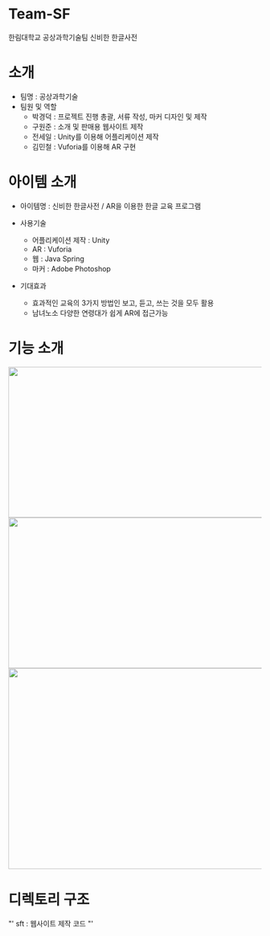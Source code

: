 # Team-SF
한림대학교 공상과학기술팀 신비한 한글사전

# 소개
* 팀명 : 공상과학기술
* 팀원 및 역할
  * 박경덕 : 프로젝트 진행 총괄, 서류 작성, 마커 디자인 및 제작
  * 구원준 : 소개 및 판매용 웹사이트 제작
  * 전세일 : Unity를 이용해 어플리케이션 제작
  * 김민철 : Vuforia를 이용해 AR 구현
  
# 아이템 소개
 * 아이템명 : 신비한 한글사전 / AR을 이용한 한글 교육 프로그램
 
 * 사용기술 
   * 어플리케이션 제작 : Unity
   * AR : Vuforia
   * 웹 : Java Spring
   * 마커 : Adobe Photoshop
   
 * 기대효과
   * 효과적인 교육의 3가지 방법인 보고, 듣고, 쓰는 것을 모두 활용
   * 남녀노소 다양한 연령대가 쉽게 AR에 접근가능
  
# 기능 소개
  <img src="https://user-images.githubusercontent.com/45090204/70404708-3f64e600-1a7e-11ea-87f9-2baa7896d8b7.PNG" width="800px" height="300px" ></img><br/>
    <img src="https://user-images.githubusercontent.com/45090204/70404721-4986e480-1a7e-11ea-9ffd-d5e6b61688f3.PNG" width="800px" height="300px" ></img><br/>
      <img src="https://user-images.githubusercontent.com/45090204/70404722-4a1f7b00-1a7e-11ea-83d3-578e961770ae.PNG" width="800px" height="400px" ></img><br/>
      

# 디렉토리 구조

"'
sft : 웹사이트 제작 코드 
"'
